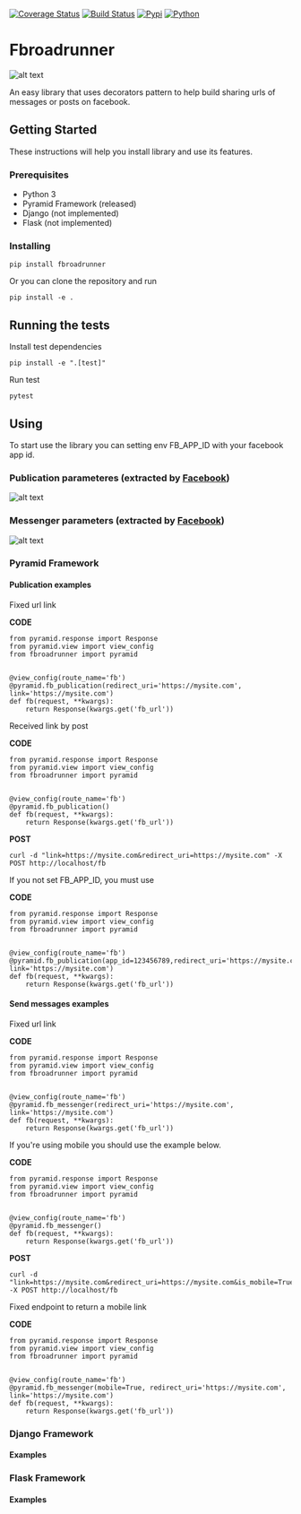 [![Coverage Status](https://coveralls.io/repos/github/marcelomoraes28/fbroadrunner/badge.svg?branch=pyramid)](https://coveralls.io/github/marcelomoraes28/fbroadrunner?branch=pyramid)
[![Build Status](https://travis-ci.org/marcelomoraes28/fbroadrunner.svg?branch=master)](https://travis-ci.org/marcelomoraes28/fbroadrunner)
[![Pypi](https://img.shields.io/badge/pypi-0.0.1--alpha-yellow.svg)](https://shields.io)
[![Python](https://img.shields.io/badge/python-3.6-blue.svg)](https://shields.io)


# Fbroadrunner

![alt text](roadrunner.png)

An easy library that uses decorators pattern to help build sharing urls of messages or posts on facebook.

## Getting Started

These instructions will help you install library and use its features.

### Prerequisites

* Python 3
* Pyramid Framework (released)
* Django (not implemented)
* Flask (not implemented)

### Installing

```
pip install fbroadrunner
```

Or you can clone the repository and run

```
pip install -e .
```


## Running the tests
Install test dependencies
```
pip install -e ".[test]"
```

Run test
```
pytest
```

## Using

To start use the library you can setting env FB_APP_ID with your facebook app id.

### Publication parameteres (extracted by [Facebook](https://developers.facebook.com/docs/sharing/reference/feed-dialog))
![alt text](fb_publisher.png)

### Messenger parameters (extracted by [Facebook](https://developers.facebook.com/docs/sharing/reference/send-dialog))

![alt text](fb_message.png)

### Pyramid Framework
 
#### Publication examples
Fixed url link

**CODE**
```
from pyramid.response import Response
from pyramid.view import view_config
from fbroadrunner import pyramid


@view_config(route_name='fb')
@pyramid.fb_publication(redirect_uri='https://mysite.com', link='https://mysite.com')
def fb(request, **kwargs):
    return Response(kwargs.get('fb_url'))
```

Received link by post

**CODE**
```
from pyramid.response import Response
from pyramid.view import view_config
from fbroadrunner import pyramid


@view_config(route_name='fb')
@pyramid.fb_publication()
def fb(request, **kwargs):
    return Response(kwargs.get('fb_url'))
```
**POST**
```
curl -d "link=https://mysite.com&redirect_uri=https://mysite.com" -X POST http://localhost/fb
```

If you not set FB_APP_ID, you must use

**CODE**
```
from pyramid.response import Response
from pyramid.view import view_config
from fbroadrunner import pyramid


@view_config(route_name='fb')
@pyramid.fb_publication(app_id=123456789,redirect_uri='https://mysite.com', link='https://mysite.com')
def fb(request, **kwargs):
    return Response(kwargs.get('fb_url'))
```
#### Send messages examples

Fixed url link

**CODE**
```
from pyramid.response import Response
from pyramid.view import view_config
from fbroadrunner import pyramid


@view_config(route_name='fb')
@pyramid.fb_messenger(redirect_uri='https://mysite.com', link='https://mysite.com')
def fb(request, **kwargs):
    return Response(kwargs.get('fb_url'))
```

If you're using mobile you should use the example below.

**CODE**
```
from pyramid.response import Response
from pyramid.view import view_config
from fbroadrunner import pyramid


@view_config(route_name='fb')
@pyramid.fb_messenger()
def fb(request, **kwargs):
    return Response(kwargs.get('fb_url'))
```
**POST**
```
curl -d "link=https://mysite.com&redirect_uri=https://mysite.com&is_mobile=True" -X POST http://localhost/fb
```

Fixed endpoint to return a mobile link

**CODE**
```
from pyramid.response import Response
from pyramid.view import view_config
from fbroadrunner import pyramid


@view_config(route_name='fb')
@pyramid.fb_messenger(mobile=True, redirect_uri='https://mysite.com', link='https://mysite.com')
def fb(request, **kwargs):
    return Response(kwargs.get('fb_url'))
```
### Django Framework

#### Examples

### Flask Framework

#### Examples
